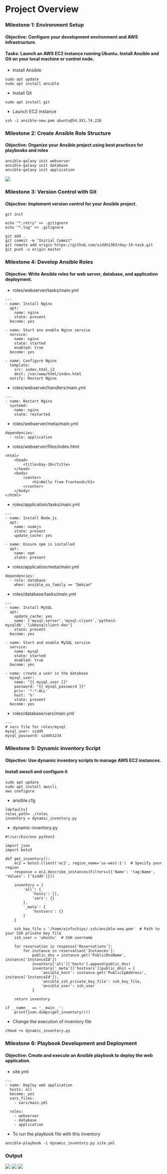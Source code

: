 # Project Overview

### Milestone 1: Environment Setup
#### Objective: Configure your development environment and AWS infrastructure.
#### Tasks: Launch an AWS EC2 instance running Ubuntu. Install Ansible and Git on your local machine or control node.

- Install Ansible
```
sudo apt update
sudo apt install ansible
```
- Install Git
```
sudo apt install git
```

- Launch EC2 instance
```
ssh -i ansible-new.pem ubuntu@54.XX1.74.226
```

### Milestone 2: Create Ansible Role Structure
#### Objective: Organize your Ansible project using best practices for playbooks and roles

```
ansible-galaxy init webserver
ansible-galaxy init database
ansible-galaxy init application
```
![](1.png)

### Milestone 3: Version Control with Git
#### Objective: Implement version control for your Ansible project.

```
git init

echo "*.retry" >> .gitignore
echo "*.log" >> .gitignore

git add .
git commit -m "Initial Commit"
git remote add origin https://github.com/siddh2303/day-19-task.git
git push -u origin master
```

### Milestone 4: Develop Ansible Roles
#### Objective: Write Ansible roles for web server, database, and application deployment.

- roles/webserver/tasks/main.yml
```
---
- name: Install Nginx 
  apt:
    name: nginx
    state: present
  become: yes
 
- name: Start ans enable Nginx service
  service:
    name: nginx
    state: started
    enabled: true
  become: yes
 
- name: Configure Nginx
  template:
    src: index.html.j2
    dest: /var/www/html/index.html
  notify: Restart Nginx
```
- roles/webserver/handlers/main.yml
```
---
- name: Restart Nginx
  systemd:
    name: nginx
    state: restarted
```
- roles/webserver/meta/main.yml
```
dependencies: 
  - role: application
```
- roles/webserver/files/index.html
```
<html>
    <head>
        <title>Day-18</title>
    </head>
    <body>
        <center>
            <h1>Hello from Frontend</h1>
        </center>
    </body>
</html>
```
- roles/application/tasks/main.yml
```
---
- name: Install Node.js 
  apt:
    name: nodejs
    state: present
    update_cache: yes

- name: Ensure npm is installed 
  apt:
    name: npm
    state: present
```
- roles/application/meta/main.yml
```
dependencies: 
  - role: database
    when: ansible_os_family == "Debian"
```

- roles/database/tasks/main.yml
```
---
- name: Install MySQL
  apt:
    update_cache: yes
    name: ['mysql-server','mysql-client','python3-mysqldb','libmysqlclient-dev']
    state: present
  become: yes

- name: Start and enable MySQL service
  service:
    name: mysql
    state: started
    enabled: true
  become: yes
  
- name: create a user in the database
  mysql_user:
    name: "{{ mysql_user }}"
    password: "{{ mysql_password }}"
    priv: '*.*:ALL'
    host: '%'
    state: present
  become: yes
```
- roles/database/vars/main.yml
```
---
# vars file for roles/mysql
mysql_user: siddh
mysql_password: siddh1234
```

### Milestone 5: Dynamic Inventory Script
#### Objective: Use dynamic inventory scripts to manage AWS EC2 instances.
#### Install awscli and configure it
```
sudo apt update
sudo apt install awscli
aws configure
```
- ansible.cfg
```
[defaults]
roles_path= ./roles
inventory = dynamic_inventory.py
```
- dynamic-inventory.py
```
#!/usr/bin/env python3

import json
import boto3

def get_inventory():
    ec2 = boto3.client('ec2', region_name='us-west-1')  # Specify your region
    response = ec2.describe_instances(Filters=[{'Name': 'tag:Name', 'Values': ['Siddh']}])
    
    inventory = {
        'all': {
            'hosts': [],
            'vars': {}
        },
        '_meta': {
            'hostvars': {}
        }
    }
    
    ssh_key_file = '/home/einfochips/.ssh/ansible-new.pem'  # Path to your SSH private key file
    ssh_user = 'ubuntu'  # SSH username
    
    for reservation in response['Reservations']:
        for instance in reservation['Instances']:
            public_dns = instance.get('PublicDnsName', instance['InstanceId'])
            inventory['all']['hosts'].append(public_dns)
            inventory['_meta']['hostvars'][public_dns] = {
                'ansible_host': instance.get('PublicIpAddress', instance['InstanceId']),
                'ansible_ssh_private_key_file': ssh_key_file,
                'ansible_user': ssh_user
            }

    return inventory

if __name__ == '__main__':
    print(json.dumps(get_inventory()))
```
- Change the execution of inventory file
```
chmod +x dynamic_inventory.py
```
### Milestone 6: Playbook Development and Deployment 
#### Objective: Create and execute an Ansible playbook to deploy the web application.

- site.yml
```
---
- name: Deploy web application
  hosts: all
  become: yes
  vars_files:
    - vars/main.yml

  roles:
    - webserver
    - database
    - application
```

- To run the playbook file with this inventory
```
ansible-playbook -i dynamic_inventory.py site.yml
```

### Output
![](2.png)
![](3.png)
![](4.png)

